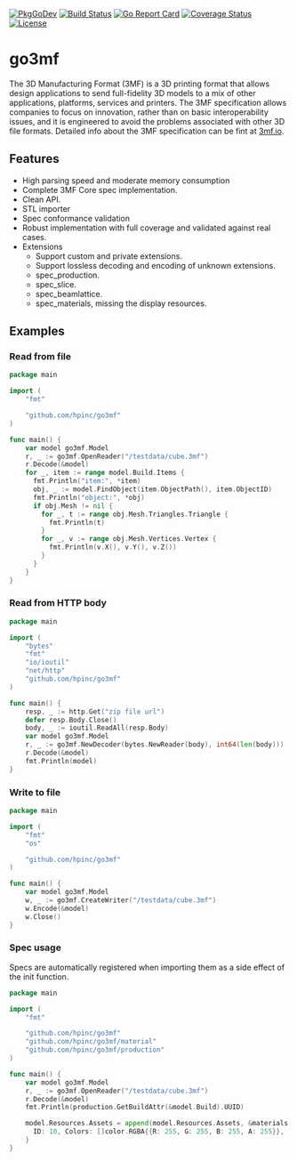 [![PkgGoDev](https://pkg.go.dev/badge/github.com/hpinc/go3mf)](https://pkg.go.dev/github.com/hpinc/go3mf)
[![Build Status](https://github.com/hpinc/go3mf/workflows/CI/badge.svg)](https://github.com/hpinc/go3mf/actions?query=workflow%3ACI)
[![Go Report Card](https://goreportcard.com/badge/github.com/hpinc/go3mf)](https://goreportcard.com/report/github.com/hpinc/go3mf)
[![Coverage Status](https://coveralls.io/repos/github/HPInc/go3mf/badge.svg?branch=master)](https://coveralls.io/github/HPInc/go3mf?branch=master)
[![License](https://img.shields.io/badge/License-BSD%202--Clause-orange.svg)](https://opensource.org/licenses/BSD-2-Clause)

# go3mf

The 3D Manufacturing Format (3MF) is a 3D printing format that allows design applications to send full-fidelity 3D models to a mix of other applications, platforms, services and printers. The 3MF specification allows companies to focus on innovation, rather than on basic interoperability issues, and it is engineered to avoid the problems associated with other 3D file formats. Detailed info about the 3MF specification can be fint at [3mf.io](https://3mf.io/specification).

## Features

- High parsing speed and moderate memory consumption
- Complete 3MF Core spec implementation.
- Clean API.
- STL importer
- Spec conformance validation
- Robust implementation with full coverage and validated against real cases.
- Extensions
  - Support custom and private extensions.
  - Support lossless decoding and encoding of unknown extensions.
  - spec_production.
  - spec_slice.
  - spec_beamlattice.
  - spec_materials, missing the display resources.

## Examples

### Read from file

```go
package main

import (
    "fmt"

    "github.com/hpinc/go3mf"
)

func main() {
    var model go3mf.Model
    r, _ := go3mf.OpenReader("/testdata/cube.3mf")
    r.Decode(&model)
    for _, item := range model.Build.Items {
      fmt.Println("item:", *item)
      obj, _ := model.FindObject(item.ObjectPath(), item.ObjectID)
      fmt.Println("object:", *obj)
      if obj.Mesh != nil {
        for _, t := range obj.Mesh.Triangles.Triangle {
          fmt.Println(t)
        }
        for _, v := range obj.Mesh.Vertices.Vertex {
          fmt.Println(v.X(), v.Y(), v.Z())
        }
      }
    }
}
```

### Read from HTTP body

```go
package main

import (
    "bytes"
    "fmt"
    "io/ioutil"
    "net/http"
    "github.com/hpinc/go3mf"
)

func main() {
    resp, _ := http.Get("zip file url")
    defer resp.Body.Close()
    body, _ := ioutil.ReadAll(resp.Body)
    var model go3mf.Model
    r, _ := go3mf.NewDecoder(bytes.NewReader(body), int64(len(body)))
    r.Decode(&model)
    fmt.Println(model)
}
```

### Write to file

```go
package main

import (
    "fmt"
    "os"

    "github.com/hpinc/go3mf"
)

func main() {
    var model go3mf.Model
    w, _ := go3mf.CreateWriter("/testdata/cube.3mf")
    w.Encode(&model)
    w.Close()
}
```

### Spec usage

Specs are automatically registered when importing them as a side effect of the init function.

```go
package main

import (
    "fmt"

    "github.com/hpinc/go3mf"
    "github.com/hpinc/go3mf/material"
    "github.com/hpinc/go3mf/production"
)

func main() {
    var model go3mf.Model
    r, _ := go3mf.OpenReader("/testdata/cube.3mf")
    r.Decode(&model)
    fmt.Println(production.GetBuildAttr(&model.Build).UUID)

    model.Resources.Assets = append(model.Resources.Assets, &materials.ColorGroup{
      ID: 10, Colors: []color.RGBA{{R: 255, G: 255, B: 255, A: 255}},
    }
}
```
